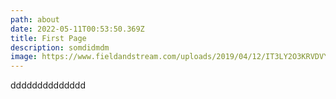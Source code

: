 ```yaml
---
path: about
date: 2022-05-11T00:53:50.369Z
title: First Page
description: somdidmdm
image: https://www.fieldandstream.com/uploads/2019/04/12/IT3LY2O3KRVDVYLKN5ZLZW3WEM.jpg
---
```

dddddddddddddd